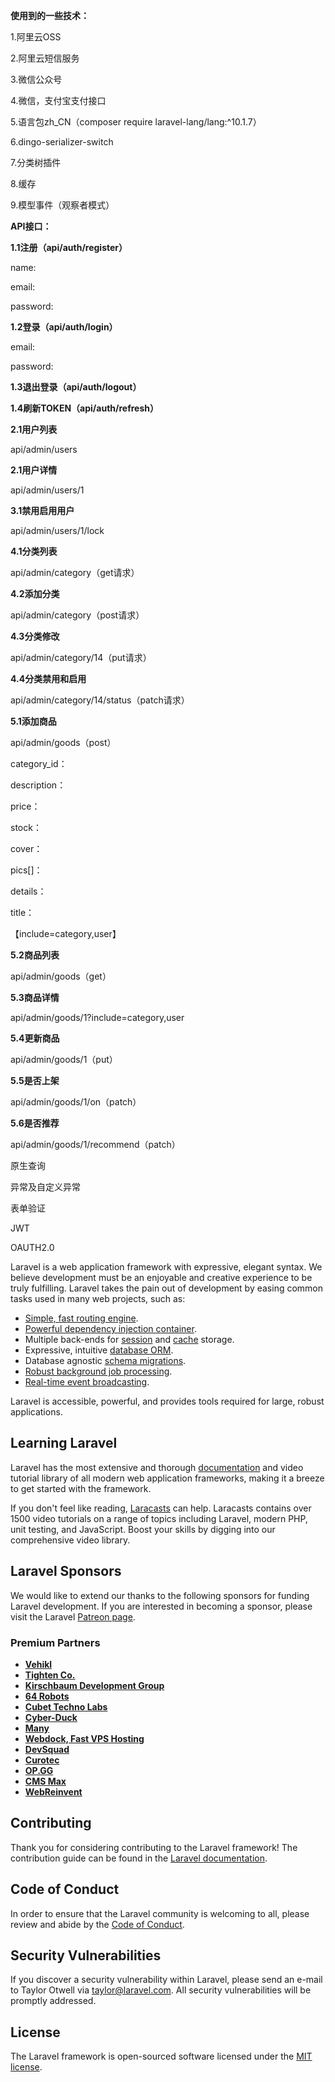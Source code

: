 **使用到的一些技术：**

1.阿里云OSS

2.阿里云短信服务

3.微信公众号

4.微信，支付宝支付接口

5.语言包zh_CN（composer require laravel-lang/lang:^10.1.7）

6.dingo-serializer-switch

7.分类树插件

8.缓存

9.模型事件（观察者模式）

**API接口：**

**1.1注册（api/auth/register）**

name:

email:

password:

**1.2登录（api/auth/login）**

email:

password:

**1.3退出登录（api/auth/logout）**

**1.4刷新TOKEN（api/auth/refresh）**

**2.1用户列表**

api/admin/users

**2.1用户详情**

api/admin/users/1

**3.1禁用启用用户**

api/admin/users/1/lock

**4.1分类列表**

api/admin/category（get请求）

**4.2添加分类**

api/admin/category（post请求）

**4.3分类修改**

api/admin/category/14（put请求）

**4.4分类禁用和启用**

api/admin/category/14/status（patch请求）

**5.1添加商品**

api/admin/goods（post）

category_id：

description：

price：

stock：

cover：

pics[]：

details：

title：

【include=category,user】

**5.2商品列表**

api/admin/goods（get）

**5.3商品详情**

api/admin/goods/1?include=category,user

**5.4更新商品**

api/admin/goods/1（put）

**5.5是否上架**

api/admin/goods/1/on（patch）

**5.6是否推荐**

api/admin/goods/1/recommend（patch）







原生查询

异常及自定义异常

表单验证

JWT

OAUTH2.0

Laravel is a web application framework with expressive, elegant syntax. We believe development must be an enjoyable and creative experience to be truly fulfilling. Laravel takes the pain out of development by easing common tasks used in many web projects, such as:

- [Simple, fast routing engine](https://laravel.com/docs/routing).
- [Powerful dependency injection container](https://laravel.com/docs/container).
- Multiple back-ends for [session](https://laravel.com/docs/session) and [cache](https://laravel.com/docs/cache) storage.
- Expressive, intuitive [database ORM](https://laravel.com/docs/eloquent).
- Database agnostic [schema migrations](https://laravel.com/docs/migrations).
- [Robust background job processing](https://laravel.com/docs/queues).
- [Real-time event broadcasting](https://laravel.com/docs/broadcasting).

Laravel is accessible, powerful, and provides tools required for large, robust applications.

## Learning Laravel

Laravel has the most extensive and thorough [documentation](https://laravel.com/docs) and video tutorial library of all modern web application frameworks, making it a breeze to get started with the framework.

If you don't feel like reading, [Laracasts](https://laracasts.com) can help. Laracasts contains over 1500 video tutorials on a range of topics including Laravel, modern PHP, unit testing, and JavaScript. Boost your skills by digging into our comprehensive video library.

## Laravel Sponsors

We would like to extend our thanks to the following sponsors for funding Laravel development. If you are interested in becoming a sponsor, please visit the Laravel [Patreon page](https://patreon.com/taylorotwell).

### Premium Partners

- **[Vehikl](https://vehikl.com/)**
- **[Tighten Co.](https://tighten.co)**
- **[Kirschbaum Development Group](https://kirschbaumdevelopment.com)**
- **[64 Robots](https://64robots.com)**
- **[Cubet Techno Labs](https://cubettech.com)**
- **[Cyber-Duck](https://cyber-duck.co.uk)**
- **[Many](https://www.many.co.uk)**
- **[Webdock, Fast VPS Hosting](https://www.webdock.io/en)**
- **[DevSquad](https://devsquad.com)**
- **[Curotec](https://www.curotec.com/services/technologies/laravel/)**
- **[OP.GG](https://op.gg)**
- **[CMS Max](https://www.cmsmax.com/)**
- **[WebReinvent](https://webreinvent.com/?utm_source=laravel&utm_medium=github&utm_campaign=patreon-sponsors)**

## Contributing

Thank you for considering contributing to the Laravel framework! The contribution guide can be found in the [Laravel documentation](https://laravel.com/docs/contributions).

## Code of Conduct

In order to ensure that the Laravel community is welcoming to all, please review and abide by the [Code of Conduct](https://laravel.com/docs/contributions#code-of-conduct).

## Security Vulnerabilities

If you discover a security vulnerability within Laravel, please send an e-mail to Taylor Otwell via [taylor@laravel.com](mailto:taylor@laravel.com). All security vulnerabilities will be promptly addressed.

## License

The Laravel framework is open-sourced software licensed under the [MIT license](https://opensource.org/licenses/MIT).
